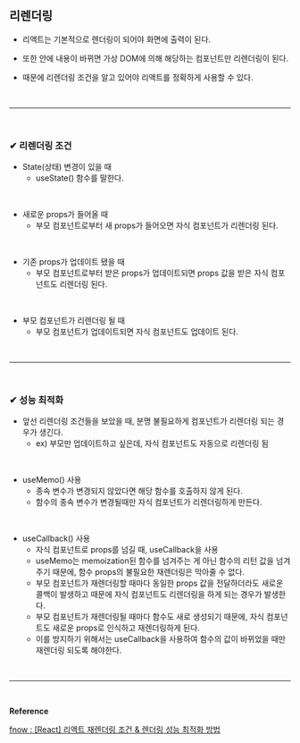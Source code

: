## 리렌더링
- 리액트는 기본적으로 렌더링이 되어야 화면에 출력이 된다.

- 또한 안에 내용이 바뀌면 가상 DOM에 의해 해당하는 컴포넌트만 리렌더링이 된다.

- 때문에 리렌더링 조건을 알고 있어야 리액트를 정확하게 사용할 수 있다.
<br>
<hr>
<br>

### ✔ 리렌더링 조건
- State(상태) 변경이 있을 때
  - useState() 함수를 말한다.
<br>

- 새로운 props가 들어올 때
  - 부모 컴포넌트로부터 새 props가 들어오면 자식 컴포넌트가 리렌더링 된다.
<br>

- 기존 props가 업데이트 됐을 때
  - 부모 컴포넌트로부터 받은 props가 업데이트되면 props 값을 받은 자식 컴포넌트도 리렌더링 된다.
<br>

- 부모 컴포넌트가 리렌더링 될 때
  - 부모 컴포넌트가 업데이트되면 자식 컴포넌트도 업데이트 된다.
<br>
<hr>
<br>

### ✔ 성능 최적화
- 앞선 리렌더링 조건들을 보았을 때, 분명 불필요하게 컴포넌트가 리렌더링 되는 경우가 생긴다.
  - ex) 부모만 업데이트하고 싶은데, 자식 컴포넌트도 자동으로 리렌더링 됨
<br>

- useMemo() 사용
  - 종속 변수가 변경되지 않았다면 해당 함수를 호출하지 않게 된다.
  - 함수의 종속 변수가 변경될때만 자식 컴포넌트가 리렌더링하게 만든다.
<br>

- useCallback() 사용
  - 자식 컴포넌트로 props를 넘길 때, useCallback을 사용
  - useMemo는 memoization된 함수를 넘겨주는 게 아닌 함수의 리턴 값을 넘겨주기 때문에,
  함수 props의 불필요한 재렌더링은 막아줄 수 없다.
  - 부모 컴포넌트가 재렌더링할 때마다 동일한 props 값을 전달하더라도 새로운 콜백이 발생하고 때문에
  자식 컴포넌트도 리렌더링을 하게 되는 경우가 발생한다.
  - 부모 컴포넌트가 재렌더링될 때마다 함수도 새로 생성되기 때문에, 자식 컴포넌트도 새로운 props로 인식하고 재렌더링하게 된다. 
  - 이를 방지하기 위해서는 useCallback을 사용하여 함수의 값이 바뀌었을 때만 재렌더링 되도록 해야한다.
<br>
<hr>
<br>

**Reference**<br>

[fnow : [React] 리액트 재렌더링 조건 & 렌더링 성능 최적화 방법](https://fromnowwon.tistory.com/entry/useMemo-useCallback) 
